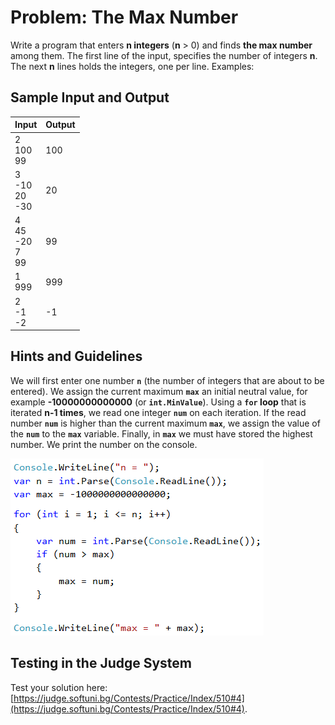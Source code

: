 # Problem: The Max Number

Write a program that enters **n integers** (**n** > 0) and finds **the max number** among them. The first line of the input, specifies the number of integers **n**. The next **n** lines holds the integers, one per line. Examples:

## Sample Input and Output

| Input | Output |
| --- | --- |
| 2<br>100<br>99 | 100 | 
| 3<br>-10<br>20<br>-30 | 20 |
| 4<br>45<br>-20<br>7<br>99<br> | 99 | 
| 1<br>999 | 999 |
| 2<br>-1<br>-2 | -1 |

## Hints and Guidelines

We will first enter one number **`n`** (the number of integers that are about to be entered). We assign the current maximum **`max`** an initial neutral value, for example **-10000000000000** (or **`int.MinValue`**). Using a **`for` loop** that is iterated **n-1 times**, we read one integer **`num`** on each iteration. If the read number **`num`** is higher than the current maximum **`max`**, we assign the value of the **`num`** to the **`max`** variable. Finally, in **`max`** we must have stored the highest number. We print the number on the console.

![](/assets/chapter-5-images/05.Max-number-01.png)

## Testing in the Judge System

Test your solution here: [https://judge.softuni.bg/Contests/Practice/Index/510#4](https://judge.softuni.bg/Contests/Practice/Index/510#4).
